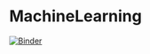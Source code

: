 # MachineLearning

[![Binder](https://mybinder.org/badge_logo.svg)](https://mybinder.org/v2/gh/Hari-112862/MachineLearning/HEAD)
